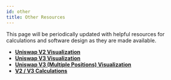 ```yaml
---
id: other
title: Other Resources
---
```


This page will be periodically updated with helpful resources for calculations and software design as they are made available.

- [**Uniswap V2 Visualization**](https://www.desmos.com/calculator/j8eppi5vvu)
- [**Uniswap V3 Visualization**](https://www.desmos.com/calculator/q2kxfue441)
- [**Uniswap V3 (Multiple Positions) Visualization**](https://www.desmos.com/calculator/oduetjzfp4)
- [**V2 / V3 Calculations**](https://docs.google.com/spreadsheets/d/1VH-lbF9RDUpVozGeA3BtWwypjW66MjcD1DnOYzcHmzk/edit#gid=0)
